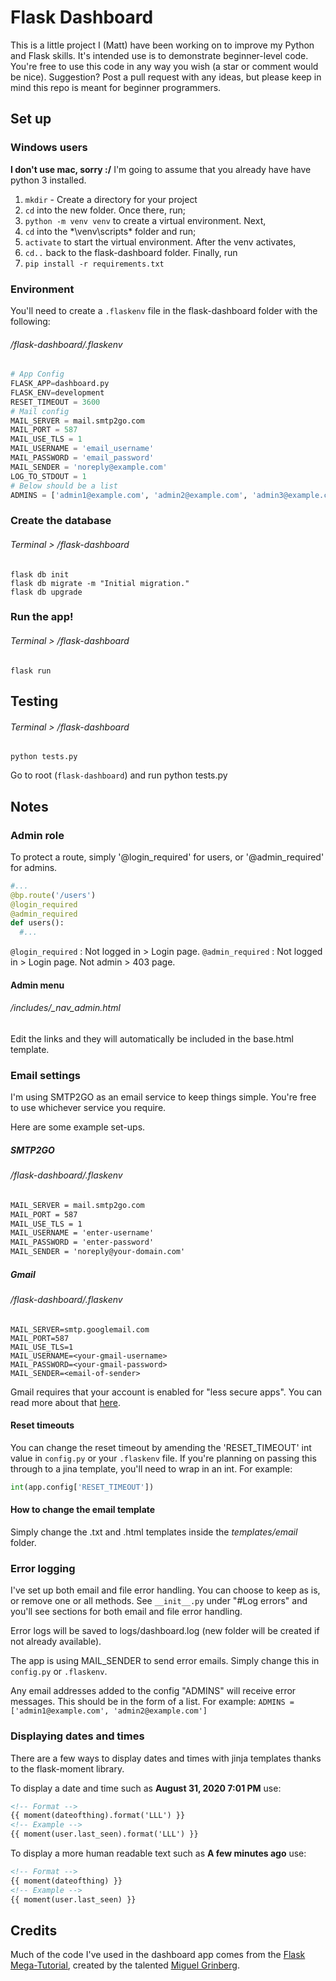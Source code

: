 # Flask Dashboard
This is a little project I (Matt) have been working on to improve my Python and Flask skills. It's intended use is to demonstrate beginner-level code. You're free to use this code in any way you wish (a star or comment would be nice). Suggestion? Post a pull request with any ideas, but please keep in mind this repo is meant for beginner programmers.

## Set up

### Windows users
**I don't use mac, sorry :/**
I'm going to assume that you already have have python 3 installed.

1. `mkdir` - Create a directory for your project
2. `cd` into the new folder. Once there, run;
3. `python -m venv venv` to create a virtual environment. Next,
4. `cd` into the *\venv\scripts\* folder and run;
5. `activate` to start the virtual environment. After the venv activates,
6. `cd..` back to the flask-dashboard folder. Finally, run
7. `pip install -r requirements.txt`

### Environment
You'll need to create a `.flaskenv` file in the flask-dashboard folder with the following:

###### */flask-dashboard/.flaskenv*
```python
# App Config
FLASK_APP=dashboard.py
FLASK_ENV=development
RESET_TIMEOUT = 3600
# Mail config
MAIL_SERVER = mail.smtp2go.com
MAIL_PORT = 587
MAIL_USE_TLS = 1
MAIL_USERNAME = 'email_username'
MAIL_PASSWORD = 'email_password'
MAIL_SENDER = 'noreply@example.com'
LOG_TO_STDOUT = 1
# Below should be a list
ADMINS = ['admin1@example.com', 'admin2@example.com', 'admin3@example.com']
```

### Create the database
###### Terminal > */flask-dashboard*
```shell
flask db init
flask db migrate -m "Initial migration."
flask db upgrade
```

### Run the app!
###### Terminal > */flask-dashboard*
```shell
flask run
```

## Testing
###### Terminal > */flask-dashboard*
```shell
python tests.py
```
Go to root (`flask-dashboard`) and run python tests.py

## Notes

### Admin role
To protect a route, simply '@login_required' for users, or '@admin_required' for admins.

```python
#...
@bp.route('/users')
@login_required
@admin_required
def users():
  #...
```
`@login_required` : Not logged in > Login page.
`@admin_required` : Not logged in > Login page. Not admin > 403 page.


#### Admin menu
###### */includes/_nav_admin.html*
Edit the links and they will automatically be included in the base.html template.


### Email settings
I'm using SMTP2GO as an email service to keep things simple. You're free to use whichever service you require.

Here are some example set-ups.

##### SMTP2GO
###### */flask-dashboard/.flaskenv*
```html
MAIL_SERVER = mail.smtp2go.com
MAIL_PORT = 587
MAIL_USE_TLS = 1
MAIL_USERNAME = 'enter-username'
MAIL_PASSWORD = 'enter-password'
MAIL_SENDER = 'noreply@your-domain.com'
```
##### Gmail
###### */flask-dashboard/.flaskenv*
```shell
MAIL_SERVER=smtp.googlemail.com
MAIL_PORT=587
MAIL_USE_TLS=1
MAIL_USERNAME=<your-gmail-username>
MAIL_PASSWORD=<your-gmail-password>
MAIL_SENDER=<email-of-sender>
```
Gmail requires that your account is enabled for "less secure apps". You can read more about that [here](https://support.google.com/accounts/answer/6010255?hl=en).

#### Reset timeouts
You can change the reset timeout by amending the 'RESET_TIMEOUT' int value in `config.py` or your `.flaskenv` file. If you're planning on passing this through to a jina template, you'll need to wrap in an int. For example:
```python
int(app.config['RESET_TIMEOUT'])
```
#### How to change the email template
Simply change the .txt and .html templates inside the *templates/email* folder.

### Error logging
I've set up both email and file error handling. You can choose to keep as is, or remove one or all methods. See `__init__.py` under "#Log errors" and you'll see sections for both email and file error handling.

Error logs will be saved to logs/dashboard.log (new folder will be created if not already available).

The app is using MAIL_SENDER to send error emails. Simply change this in `config.py` or `.flaskenv`.

Any email addresses added to the config "ADMINS" will receive error messages. This should be in the form of a list. For example: `ADMINS = ['admin1@example.com', 'admin2@example.com']`

### Displaying dates and times
There are a few ways to display dates and times with jinja templates thanks to the flask-moment library.

To display a date and time such as **August 31, 2020 7:01 PM** use:
```html
<!-- Format -->
{{ moment(dateofthing).format('LLL') }}
<!-- Example -->
{{ moment(user.last_seen).format('LLL') }}
```
To display a more human readable text such as **A few minutes ago** use:
```html
<!-- Format -->
{{ moment(dateofthing) }}
<!-- Example -->
{{ moment(user.last_seen) }}
```
## Credits
Much of the code I've used in the dashboard app comes from the [Flask Mega-Tutorial]([https://blog.miguelgrinberg.com/post/the-flask-mega-tutorial-part-i-hello-world](https://blog.miguelgrinberg.com/post/the-flask-mega-tutorial-part-i-hello-world)), created by the talented [Miguel Grinberg](https://blog.miguelgrinberg.com/post/about-me).
